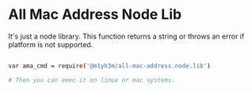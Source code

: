 # All Mac Address Node Lib

It's just a node library. This function returns a string or throws an error if platform is not supported.

```bash

var ama_cmd = require('@m1yh3m/all-mac-address.node.lib')

# Then you can exec it on linux or mac systems.
```

